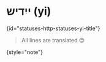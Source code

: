 # ייִדיש (yi)
{id="statuses-http-statuses-yi-title"}


> All lines are translated 😊
>
{style="note"}
